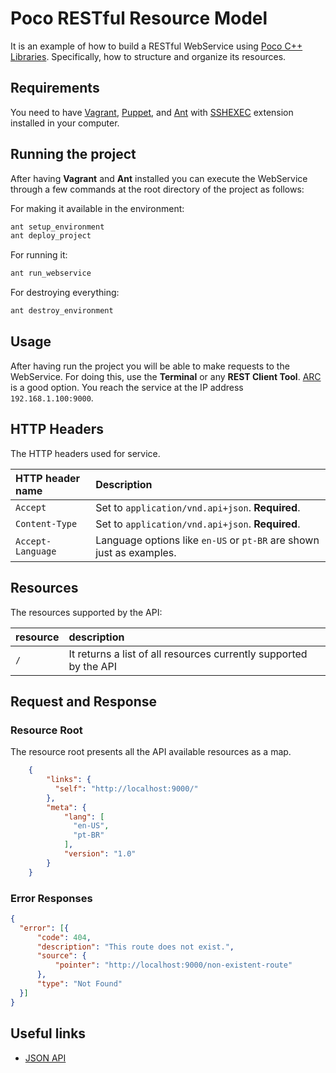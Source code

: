 # Poco RESTful Resource Model

It is an example of how to build a RESTful WebService using [Poco C++ Libraries](https://pocoproject.org). 
Specifically, how to structure and organize its resources.

## Requirements

You need to have [Vagrant](https://www.vagrantup.com/docs/installation), [Puppet](https://docs.puppet.com/puppet/3.8/install_debian_ubuntu.html), 
and [Ant](http://ant.apache.org/manual/install.html) with [SSHEXEC](https://ant.apache.org/manual/Tasks/sshexec.html) 
extension installed in your computer.

## Running the project 

After having **Vagrant** and **Ant** installed you can execute the WebService through a few commands at the root 
directory of the project as follows:

For making it available in the environment:
```bash
ant setup_environment
ant deploy_project
```

For running it:
```bash
ant run_webservice
```

For destroying everything:
```bash
ant destroy_environment
```

## Usage

After having run the project you will be able to make requests to the WebService. 
For doing this, use the **Terminal** or any **REST Client Tool**. 
[ARC](https://chrome.google.com/webstore/detail/advanced-rest-client/hgmloofddffdnphfgcellkdfbfbjeloo) is a good option.
You reach the service at the IP address `192.168.1.100:9000`.

## HTTP Headers

The HTTP headers used for service.

| HTTP header name  | Description                       |
|:------------------|:----------------------------------|
| `Accept`          | Set to `application/vnd.api+json`. **Required**. | 
| `Content-Type`    | Set to `application/vnd.api+json`. **Required**. | 
| `Accept-Language` | Language options like `en-US` or `pt-BR` are shown just as examples. |  

## Resources

The resources supported by the API:

| resource              | description                       |
|:----------------------|:----------------------------------|
| `/`                   | It returns a list of all resources currently supported by the API |

## Request and Response

### Resource Root

The resource root presents all the API available resources as a map.

```json
    {
        "links": {
          "self": "http://localhost:9000/"
        },
        "meta": {
            "lang": [
              "en-US",
              "pt-BR"
            ],
            "version": "1.0"
        }
    }
```

### Error Responses

```json
{
  "error": [{
      "code": 404,
      "description": "This route does not exist.",
      "source": {
          "pointer": "http://localhost:9000/non-existent-route"
      },
      "type": "Not Found"
  }]
}
```

## Useful links

* [JSON API](http://jsonapi.org)
